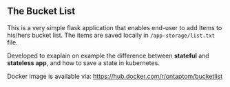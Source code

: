 ## The Bucket List

This is a very simple flask application that enables end-user to add Items to his/hers bucket list.
The items are saved locally in `/app-storage/list.txt` file.

Developed to exaplain on example the difference between **stateful** and **stateless app**, and how to save a state in kubernetes.

Docker image is available via: https://hub.docker.com/r/ontaptom/bucketlist
